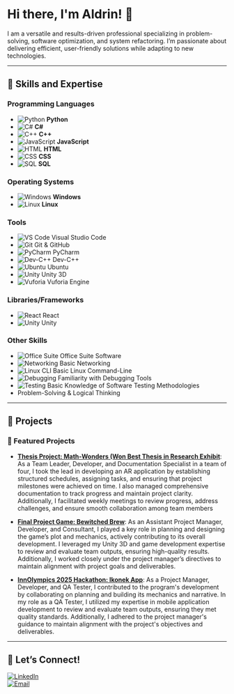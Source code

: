 # Hi there, I'm Aldrin! 👋

I am a versatile and results-driven professional specializing in problem-solving, software optimization, and system refactoring. I’m passionate about delivering efficient, user-friendly solutions while adapting to new technologies.  

---

## 🔧 **Skills and Expertise**

### **Programming Languages**
- ![Python](https://img.shields.io/badge/Python-3776AB?style=flat-square&logo=python&logoColor=white) **Python**  
- ![C#](https://img.shields.io/badge/C%23-239120?style=flat-square&logo=c-sharp&logoColor=white) **C#**  
- ![C++](https://img.shields.io/badge/C%2B%2B-00599C?style=flat-square&logo=c%2B%2B&logoColor=white) **C++**  
- ![JavaScript](https://img.shields.io/badge/JavaScript-F7DF1E?style=flat-square&logo=javascript&logoColor=black) **JavaScript**  
- ![HTML](https://img.shields.io/badge/HTML5-E34F26?style=flat-square&logo=html5&logoColor=white) **HTML**  
- ![CSS](https://img.shields.io/badge/CSS3-1572B6?style=flat-square&logo=css3&logoColor=white) **CSS**  
- ![SQL](https://img.shields.io/badge/SQL-003B57?style=flat-square&logo=postgresql&logoColor=white) **SQL**  

### **Operating Systems**
- ![Windows](https://img.shields.io/badge/Windows-0078D6?style=flat-square&logo=windows&logoColor=white) **Windows**  
- ![Linux](https://img.shields.io/badge/Linux-FCC624?style=flat-square&logo=linux&logoColor=black) **Linux**  

### **Tools**
- ![VS Code](https://img.shields.io/badge/VS%20Code-007ACC?style=flat-square&logo=visual-studio-code&logoColor=white) Visual Studio Code
- ![Git](https://img.shields.io/badge/Git-F05032?style=flat-square&logo=git&logoColor=white) Git & GitHub
- ![PyCharm](https://img.shields.io/badge/PyCharm-000000?style=flat-square&logo=pycharm&logoColor=white) PyCharm
- ![Dev-C++](https://img.shields.io/badge/Dev--C%2B%2B-00599C?style=flat-square&logo=c%2B%2B&logoColor=white) Dev-C++
- ![Ubuntu](https://img.shields.io/badge/Ubuntu-E95420?style=flat-square&logo=ubuntu&logoColor=white) Ubuntu
- ![Unity](https://img.shields.io/badge/Unity-000000?style=flat-square&logo=unity&logoColor=white) Unity 3D
- ![Vuforia](https://img.shields.io/badge/Vuforia-6DB33F?style=flat-square&logo=arcore&logoColor=white) Vuforia Engine

### **Libraries/Frameworks**
- ![React](https://img.shields.io/badge/React-61DAFB?style=flat-square&logo=react&logoColor=black) React
- ![Unity](https://img.shields.io/badge/Unity-000000?style=flat-square&logo=unity&logoColor=white) Unity

### **Other Skills**
- ![Office Suite](https://img.shields.io/badge/Microsoft%20Office-D83B01?style=flat-square&logo=microsoft-office&logoColor=white) Office Suite Software
- ![Networking](https://img.shields.io/badge/Networking-000000?style=flat-square&logo=cisco&logoColor=white) Basic Networking
- ![Linux CLI](https://img.shields.io/badge/Linux%20CLI-FCC624?style=flat-square&logo=linux&logoColor=black) Basic Linux Command-Line
- ![Debugging](https://img.shields.io/badge/Debugging-239120?style=flat-square&logo=visual-studio&logoColor=white) Familiarity with Debugging Tools
- ![Testing](https://img.shields.io/badge/Testing-00ADD8?style=flat-square&logo=testing-library&logoColor=white) Basic Knowledge of Software Testing Methodologies
- Problem-Solving & Logical Thinking

---

## 🚀 **Projects**

### 🌟 Featured Projects
- [**Thesis Project: Math-Wonders (Won Best Thesis in Research Exhibit**](#): 
As a Team Leader, Developer, and Documentation Specialist in a team of four, I took the lead in developing an AR application by establishing structured schedules, assigning tasks, and ensuring that project milestones were achieved on time. I also managed comprehensive documentation to track progress and maintain project clarity. Additionally, I facilitated weekly meetings to review progress, address challenges, and ensure smooth collaboration among team members

- [**Final Project Game: Bewitched Brew**](#): As an Assistant Project Manager, Developer, and Consultant, I played a key role in planning and designing the game’s plot and mechanics, actively contributing to its overall development. I leveraged my Unity 3D and game development expertise to review and evaluate team outputs, ensuring high-quality results. Additionally, I worked closely under the project manager’s directives to maintain alignment with project goals and deliverables.
  
- [**InnOlympics 2025 Hackathon: Ikonek App**](#): As a Project Manager, Developer, and QA Tester, I contributed to the program's development by collaborating on planning and building its mechanics and narrative. In my role as a QA Tester, I utilized my expertise in mobile application development to review and evaluate team outputs, ensuring they met quality standards. Additionally, I adhered to the project manager's guidance to maintain alignment with the project's objectives and deliverables.

---

## 🤝 **Let’s Connect!**

[![LinkedIn](https://img.shields.io/badge/LinkedIn-0077B5?style=for-the-badge&logo=linkedin&logoColor=white)](www.linkedin.com/in/luke-aldrin-mendoza-2873a1327)  
[![Email](https://img.shields.io/badge/Email-D14836?style=for-the-badge&logo=gmail&logoColor=white)](lukealdrinmendoza5000@gmail.com)
